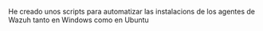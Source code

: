 He creado unos scripts para automatizar las instalacions de los agentes de Wazuh tanto en Windows como en Ubuntu
